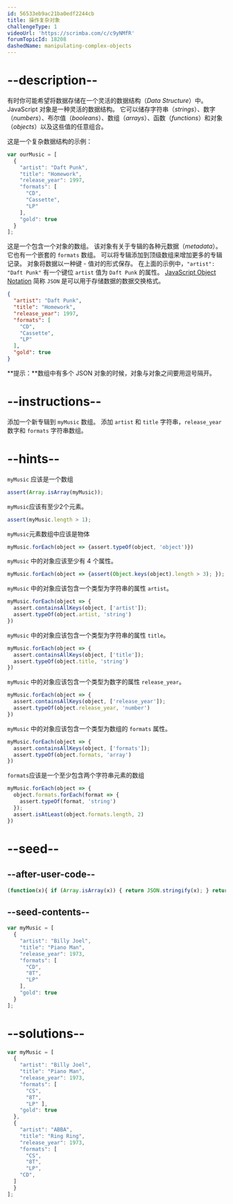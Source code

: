```yaml
---
id: 56533eb9ac21ba0edf2244cb
title: 操作复杂对象
challengeType: 1
videoUrl: 'https://scrimba.com/c/c9yNMfR'
forumTopicId: 18208
dashedName: manipulating-complex-objects
---
```


# --description--

有时你可能希望将数据存储在一个灵活的数据结构（<dfn>Data Structure</dfn>）中。 JavaScript 对象是一种灵活的数据结构。 它可以储存字符串（<dfn>strings</dfn>）、数字（<dfn>numbers</dfn>）、布尔值（<dfn>booleans</dfn>）、数组（<dfn>arrays</dfn>）、函数（<dfn>functions</dfn>）和对象（<dfn>objects</dfn>）以及这些值的任意组合。

这是一个复杂数据结构的示例：

```js
var ourMusic = [
  {
    "artist": "Daft Punk",
    "title": "Homework",
    "release_year": 1997,
    "formats": [ 
      "CD", 
      "Cassette", 
      "LP"
    ],
    "gold": true
  }
];
```

这是一个包含一个对象的数组。 该对象有关于专辑的各种元数据（<dfn>metadata</dfn>）。 它也有一个嵌套的 `formats` 数组。 可以将专辑添加到顶级数组来增加更多的专辑记录。 对象将数据以一种键 - 值对的形式保存。 在上面的示例中，`"artist": "Daft Punk"` 有一个键位 `artist` 值为 `Daft Punk` 的属性。 [JavaScript Object Notation](http://www.json.org/) 简称 `JSON` 是可以用于存储数据的数据交换格式。

```json
{
  "artist": "Daft Punk",
  "title": "Homework",
  "release_year": 1997,
  "formats": [ 
    "CD",
    "Cassette",
    "LP"
  ],
  "gold": true
}
```

**提示：**数组中有多个 JSON 对象的时候，对象与对象之间要用逗号隔开。

# --instructions--

添加一个新专辑到 `myMusic` 数组。 添加 `artist` 和 `title` 字符串，`release_year` 数字和 `formats` 字符串数组。

# --hints--

`myMusic` 应该是一个数组

```js
assert(Array.isArray(myMusic));
```

`myMusic`应该有至少2个元素。

```js
assert(myMusic.length > 1);
```

`myMusic`元素数组中应该是物体

```js
myMusic.forEach(object => {assert.typeOf(object, 'object')})
```

`myMusic` 中的对象应该至少有 4 个属性。

```js
myMusic.forEach(object => {assert(Object.keys(object).length > 3); });
```

`myMusic` 中的对象应该包含一个类型为字符串的属性 `artist`。

```js
myMusic.forEach(object => {
  assert.containsAllKeys(object, ['artist']);
  assert.typeOf(object.artist, 'string')
})
```

`myMusic` 中的对象应该包含一个类型为字符串的属性 `title`。

```js
myMusic.forEach(object => {
  assert.containsAllKeys(object, ['title']);
  assert.typeOf(object.title, 'string')
})
```

`myMusic` 中的对象应该包含一个类型为数字的属性 `release_year`。

```js
myMusic.forEach(object => {
  assert.containsAllKeys(object, ['release_year']);
  assert.typeOf(object.release_year, 'number')
})
```

`myMusic` 中的对象应该包含一个类型为数组的 `formats` 属性。

```js
myMusic.forEach(object => {
  assert.containsAllKeys(object, ['formats']);
  assert.typeOf(object.formats, 'array')
})
```

`formats`应该是一个至少包含两个字符串元素的数组

```js
myMusic.forEach(object => {
  object.formats.forEach(format => {
    assert.typeOf(format, 'string')
  });
  assert.isAtLeast(object.formats.length, 2)
})
```

# --seed--

## --after-user-code--

```js
(function(x){ if (Array.isArray(x)) { return JSON.stringify(x); } return "myMusic is not an array"})(myMusic);
```

## --seed-contents--

```js
var myMusic = [
  {
    "artist": "Billy Joel",
    "title": "Piano Man",
    "release_year": 1973,
    "formats": [
      "CD",
      "8T",
      "LP"
    ],
    "gold": true
  }
];
```

# --solutions--

```js
var myMusic = [
  {
    "artist": "Billy Joel",
    "title": "Piano Man",
    "release_year": 1973,
    "formats": [
      "CS",
      "8T",
      "LP" ],
    "gold": true
  },
  {
    "artist": "ABBA",
    "title": "Ring Ring",
    "release_year": 1973,
    "formats": [
      "CS",
      "8T",
      "LP",
    "CD",
  ]
  }
];
```
